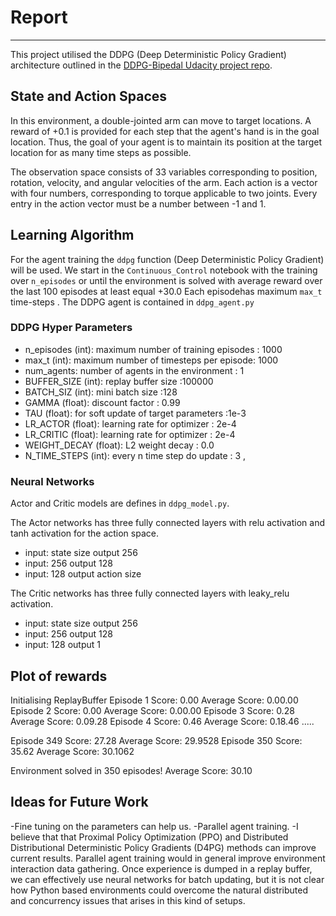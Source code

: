 # Report
---
This project utilised the DDPG (Deep Deterministic Policy Gradient) architecture outlined in the [DDPG-Bipedal Udacity project repo](https://github.com/udacity/deep-reinforcement-learning/tree/master/ddpg-bipedal).

## State and Action Spaces
In this environment, a double-jointed arm can move to target locations. A reward of +0.1 is provided for each step that the agent's hand is in the goal location. Thus, the goal of your agent is to maintain its position at the target location for as many time steps as possible.

The observation space consists of 33 variables corresponding to position, rotation, velocity, and angular velocities of the arm. Each action is a vector with four numbers, corresponding to torque applicable to two joints. Every entry in the action vector must be a number between -1 and 1.

## Learning Algorithm

For the  agent training  the `ddpg` function  (Deep Deterministic Policy Gradient)   will be used. 
We start in the  `Continuous_Control` notebook with the training over `n_episodes` or until the environment  is solved with average reward over the last 100 episodes  at least  equal  +30.0
Each episodehas  maximum  `max_t` time-steps .
The DDPG agent is contained in `ddpg_agent.py`

### DDPG Hyper Parameters
- n_episodes (int): maximum number of training episodes : 1000
- max_t (int): maximum number of timesteps per episode: 1000
- num_agents: number of agents in the environment : 1
- BUFFER_SIZE (int): replay buffer size :100000
- BATCH_SIZ (int): mini batch size  :128 
- GAMMA (float): discount factor  :  0.99   
- TAU (float): for soft update of target parameters  :1e-3   
- LR_ACTOR (float): learning rate for optimizer : 2e-4  
- LR_CRITIC (float): learning rate for optimizer : 2e-4  
- WEIGHT_DECAY (float): L2 weight decay : 0.0
- N_TIME_STEPS (int): every n time step do update : 3
,
### Neural Networks

Actor and Critic  models are defines in `ddpg_model.py`.

The Actor networks has  three fully connected layers with  relu activation and tanh activation for the action space. 
  - input: state size  output 256
  - input: 256  output 128
   - input: 128  output action size 

The Critic networks has  three fully connected layers with leaky_relu activation. 
  - input: state size  output 256
  - input: 256  output 128
   - input: 128  output 1
## Plot of rewards
Initialising ReplayBuffer
Episode 1	Score: 0.00	Average Score: 0.00.00
Episode 2	Score: 0.00	Average Score: 0.00.00
Episode 3	Score: 0.28	Average Score: 0.09.28
Episode 4	Score: 0.46	Average Score: 0.18.46
.....

Episode 349	Score: 27.28	Average Score: 29.9528
Episode 350	Score: 35.62	Average Score: 30.1062

Environment solved in 350 episodes!	Average Score: 30.10


## Ideas for Future Work
-Fine tuning on the parameters can help us.
-Parallel agent training.
-I believe  that that Proximal Policy Optimization (PPO) and Distributed Distributional Deterministic Policy Gradients (D4PG) methods   can improve current results. Parallel agent training would in general improve environment interaction data gathering. Once experience is dumped in a replay buffer, we can effectively use neural networks for batch updating, but it is not clear how Python based environments could overcome the natural distributed and concurrency issues that arises in this kind of setups. 
